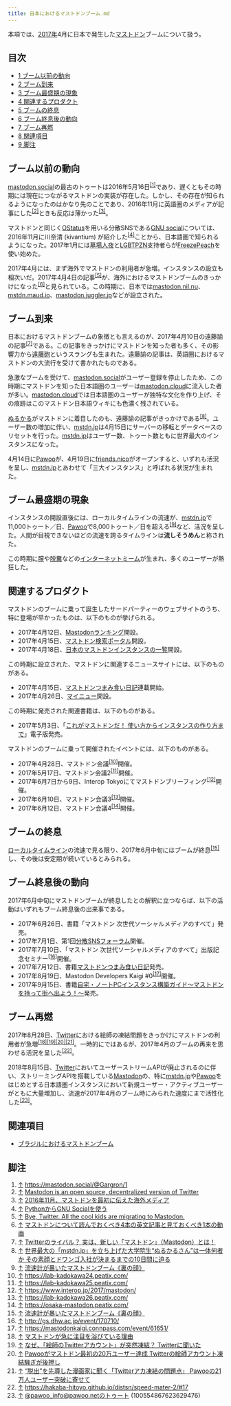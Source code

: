 ```yaml
---
title: 日本におけるマストドンブーム.md
---
```

<div>

本項では、[2017年](/2017%E5%B9%B4 "2017年")4月に日本で発生した[マストドン](/Mastodon "Mastodon")ブームについて扱う。

<div>

<div lang="ja" dir="ltr">

## 目次

</div>

-   [1 ブーム以前の動向](#.E3.83.96.E3.83.BC.E3.83.A0.E4.BB.A5.E5.89.8D.E3.81.AE.E5.8B.95.E5.90.91)
-   [2 ブーム到来](#.E3.83.96.E3.83.BC.E3.83.A0.E5.88.B0.E6.9D.A5)
-   [3 ブーム最盛期の現象](#.E3.83.96.E3.83.BC.E3.83.A0.E6.9C.80.E7.9B.9B.E6.9C.9F.E3.81.AE.E7.8F.BE.E8.B1.A1)
-   [4 関連するプロダクト](#.E9.96.A2.E9.80.A3.E3.81.99.E3.82.8B.E3.83.97.E3.83.AD.E3.83.80.E3.82.AF.E3.83.88)
-   [5 ブームの終息](#.E3.83.96.E3.83.BC.E3.83.A0.E3.81.AE.E7.B5.82.E6.81.AF)
-   [6 ブーム終息後の動向](#.E3.83.96.E3.83.BC.E3.83.A0.E7.B5.82.E6.81.AF.E5.BE.8C.E3.81.AE.E5.8B.95.E5.90.91)
-   [7 ブーム再燃](#.E3.83.96.E3.83.BC.E3.83.A0.E5.86.8D.E7.87.83)
-   [8 関連項目](#.E9.96.A2.E9.80.A3.E9.A0.85.E7.9B.AE)
-   [9 脚注](#.E8.84.9A.E6.B3.A8)

</div>

## ブーム以前の動向

[mastodon.social](/Mastodon.social "Mastodon.social")の最古のトゥートは2016年5月16日<sup>[\[1\]](#cite_note-1)</sup>であり、遅くともその時期には現在につながるマストドンの実装が存在した。しかし、その存在が知られるようになったのはかなり先のことであり、2016年11月に英語圏のメディアが記事にした<sup>[\[2\]](#cite_note-2)</sup>ときも反応は薄かった<sup>[\[3\]](#cite_note-3)</sup>。

マストドンと同じく[OStatus](/OStatus "OStatus")を用いる分散SNSである[GNU social](/GNU_social "GNU social")については、2016年11月に川奈清 (kivantium) が紹介した<sup>[\[4\]](#cite_note-4)</sup>ことから、日本語圏で知られるようになった。2017年1月には[墓場人夜](/%E5%88%A9%E7%94%A8%E8%80%85:Hakabahitoyo "利用者:Hakabahitoyo")と[LGBTPZN](/LGBTPZN "LGBTPZN")支持者らが[FreezePeach](/GNU_social "GNU social")を使い始めた。

2017年4月には、まず海外でマストドンの利用者が急増。インスタンスの設立も相次いだ。2017年4月4日の記事<sup>[\[5\]](#cite_note-5)</sup>が、海外におけるマストドンブームのきっかけになった<sup>[\[6\]](#cite_note-6)</sup>と見られている。この時期に、日本では[mastodon.nil.nu](/Mastodon.nil.nu "Mastodon.nil.nu")、[mstdn.maud.io](/Mstdn.maud.io "Mstdn.maud.io")、[mastodon.juggler.jp](/Mastodon.juggler.jp "Mastodon.juggler.jp")などが設立された。

## ブーム到来

日本におけるマストドンブームの象徴とも言えるのが、2017年4月10日の遠藤諭の記事<sup>[\[7\]](#cite_note-7)</sup>である。この記事をきっかけにマストドンを知った者も多く、その影響力から[遠藤砲](/%E9%81%A0%E8%97%A4%E7%A0%B2 "遠藤砲 (存在しないページ)")というスラングも生まれた。遠藤諭の記事は、英語圏におけるマストドンの大流行を受けて書かれたものである。

急激なブームを受けて、[mastodon.social](/Mastodon.social "Mastodon.social")がユーザー登録を停止したため、この時期にマストドンを知った日本語圏のユーザーは[mastodon.cloud](/Mastodon.cloud "Mastodon.cloud")に流入した者が多い。[mastodon.cloud](/Mastodon.cloud "Mastodon.cloud")では日本語圏のユーザーが独特な文化を作り上げ、その痕跡はこのマストドン日本語ウィキにも色濃く残されている。

[ぬるかる](/Nullkal "Nullkal")がマストドンに着目したのも、遠藤諭の記事がきっかけである<sup>[\[8\]](#cite_note-8)</sup>。ユーザー数の増加に伴い、[mstdn.jp](/Mstdn.jp "Mstdn.jp")は4月15日にサーバーの移転とデータベースのリセットを行った。[mstdn.jp](/Mstdn.jp "Mstdn.jp")はユーザー数、トゥート数ともに世界最大のインスタンスになった。

4月14日に[Pawoo](/Pawoo "Pawoo")が、4月19日に[friends.nico](/Friends.nico "Friends.nico")がオープンすると、いずれも活況を呈し、[mstdn.jp](/Mstdn.jp "Mstdn.jp")とあわせて「三大インスタンス」と呼ばれる状況が生まれた。

## ブーム最盛期の現象

インスタンスの開設直後には、ローカルタイムラインの流速が、[mstdn.jp](/Mstdn.jp "Mstdn.jp")で11,000トゥート／日、[Pawoo](/Pawoo "Pawoo")で8,000トゥート／日を超える<sup>[\[9\]](#cite_note-9)</sup>など、活況を呈した。人間が目視できないほどの流速を誇るタイムラインは**流しそうめん**と称された。

この時期に[膣](/%E8%86%A3 "膣")や[脱糞](/%E8%84%B1%E7%B3%9E "脱糞")などの[インターネットミーム](/%E3%82%A4%E3%83%B3%E3%82%BF%E3%83%BC%E3%83%8D%E3%83%83%E3%83%88%E3%83%9F%E3%83%BC%E3%83%A0 "インターネットミーム")が生まれ、多くのユーザーが熱狂した。

## 関連するプロダクト

マストドンのブームに乗って誕生したサードパーティーのウェブサイトのうち、特に登場が早かったものは、以下のものが挙げられる。

-   2017年4月12日、[Mastodonランキング](/Mastodon%E3%83%A9%E3%83%B3%E3%82%AD%E3%83%B3%E3%82%B0 "Mastodonランキング")開設。
-   2017年4月15日、[マストドン検索ポータル](/%E3%83%9E%E3%82%B9%E3%83%88%E3%83%89%E3%83%B3%E6%A4%9C%E7%B4%A2%E3%83%9D%E3%83%BC%E3%82%BF%E3%83%AB "マストドン検索ポータル")開設。
-   2017年4月18日、[日本のマストドンインスタンスの一覧](/%E6%97%A5%E6%9C%AC%E3%81%AE%E3%83%9E%E3%82%B9%E3%83%88%E3%83%89%E3%83%B3%E3%82%A4%E3%83%B3%E3%82%B9%E3%82%BF%E3%83%B3%E3%82%B9%E3%81%AE%E4%B8%80%E8%A6%A7_(%E3%82%A6%E3%82%A7%E3%83%96%E3%82%B5%E3%82%A4%E3%83%88) "日本のマストドンインスタンスの一覧 (ウェブサイト)")開設。

この時期に設立された、マストドンに関連するニュースサイトには、以下のものがある。

-   2017年4月15日、[マストドンつまみ食い日記](/%E3%83%9E%E3%82%B9%E3%83%88%E3%83%89%E3%83%B3%E3%81%A4%E3%81%BE%E3%81%BF%E9%A3%9F%E3%81%84%E6%97%A5%E8%A8%98 "マストドンつまみ食い日記")連載開始。
-   2017年4月26日、[マイニュー](/%E3%83%9E%E3%82%A4%E3%83%8B%E3%83%A5%E3%83%BC "マイニュー")開設。

この時期に発売された関連書籍は、以下のものがある。

-   2017年5月3日、「[これがマストドンだ！ 使い方からインスタンスの作り方まで](/%E3%81%93%E3%82%8C%E3%81%8C%E3%83%9E%E3%82%B9%E3%83%88%E3%83%89%E3%83%B3%E3%81%A0%EF%BC%81_%E4%BD%BF%E3%81%84%E6%96%B9%E3%81%8B%E3%82%89%E3%82%A4%E3%83%B3%E3%82%B9%E3%82%BF%E3%83%B3%E3%82%B9%E3%81%AE%E4%BD%9C%E3%82%8A%E6%96%B9%E3%81%BE%E3%81%A7 "これがマストドンだ！ 使い方からインスタンスの作り方まで")」電子版発売。

マストドンのブームに乗って開催されたイベントには、以下のものがある。

-   2017年4月28日、マストドン会議<sup>[\[10\]](#cite_note-10)</sup>開催。
-   2017年5月17日、マストドン会議2<sup>[\[11\]](#cite_note-11)</sup>開催。
-   2017年6月7日から9日、Interop Tokyoにてマストドンブリーフィング<sup>[\[12\]](#cite_note-12)</sup>開催。
-   2017年6月10日、マストドン会議3<sup>[\[13\]](#cite_note-13)</sup>開催。
-   2017年6月12日、マストドン会議4<sup>[\[14\]](#cite_note-14)</sup>開催。

## ブームの終息

[ローカルタイムライン](/%E3%83%AD%E3%83%BC%E3%82%AB%E3%83%AB%E3%82%BF%E3%82%A4%E3%83%A0%E3%83%A9%E3%82%A4%E3%83%B3 "ローカルタイムライン")の流速で見る限り、2017年6月中旬にはブームが終息<sup>[\[15\]](#cite_note-15)</sup>し、その後は安定期が続いているとみられる。

## ブーム終息後の動向

2017年6月中旬にマストドンブームが終息したとの解釈に立つならば、以下の活動はいずれもブーム終息後の出来事である。

-   2017年6月26日、書籍「マストドン 次世代ソーシャルメディアのすべて」発売。
-   2017年7月1日、第1回[分散SNSフォーラム](/%E5%88%86%E6%95%A3SNS%E3%83%95%E3%82%A9%E3%83%BC%E3%83%A9%E3%83%A0 "分散SNSフォーラム")開催。
-   2017年7月10日、「マストドン 次世代ソーシャルメディアのすべて」出版記念セミナー<sup>[\[16\]](#cite_note-16)</sup>開催。
-   2017年7月12日、書籍[マストドンつまみ食い日記](/%E3%83%9E%E3%82%B9%E3%83%88%E3%83%89%E3%83%B3%E3%81%A4%E3%81%BE%E3%81%BF%E9%A3%9F%E3%81%84%E6%97%A5%E8%A8%98 "マストドンつまみ食い日記")発売。
-   2017年8月19日、Mastodon Developers Kaigi \#0<sup>[\[17\]](#cite_note-17)</sup>開催。
-   2017年9月15日、書籍[自宅・ノートPCインスタンス構築ガイド～マストドンを持って街へ出よう！～](/%E8%87%AA%E5%AE%85%E3%83%BB%E3%83%8E%E3%83%BC%E3%83%88PC%E3%82%A4%E3%83%B3%E3%82%B9%E3%82%BF%E3%83%B3%E3%82%B9%E6%A7%8B%E7%AF%89%E3%82%AC%E3%82%A4%E3%83%89%EF%BD%9E%E3%83%9E%E3%82%B9%E3%83%88%E3%83%89%E3%83%B3%E3%82%92%E6%8C%81%E3%81%A3%E3%81%A6%E8%A1%97%E3%81%B8%E5%87%BA%E3%82%88%E3%81%86%EF%BC%81%EF%BD%9E "自宅・ノートPCインスタンス構築ガイド～マストドンを持って街へ出よう！～")発売。

## ブーム再燃

2017年8月28日、[Twitter](/Twitter "Twitter")における絵師の凍結問題をきっかけにマストドンの利用者が急増<sup>[\[18\]](#cite_note-18)[\[19\]](#cite_note-19)[\[20\]](#cite_note-20)[\[21\]](#cite_note-21)</sup>。一時的にではあるが、2017年4月のブームの再来を思わせる活況を呈した<sup>[\[22\]](#cite_note-22)</sup>。

2018年8月15日、[Twitter](/Twitter "Twitter")においてユーザーストリームAPIが廃止されるのに伴い、ストリーミングAPIを搭載している[Mastodon](/Mastodon "Mastodon")の、特に[mstdn.jp](/Mstdn.jp "Mstdn.jp")や[Pawoo](/Pawoo "Pawoo")をはじめとする日本語圏インスタンスにおいて新規ユーザー・アクティブユーザーがともに大量増加し、流速が2017年4月のブーム時にみられた速度にまで活性化した<sup>[\[23\]](#cite_note-23)</sup>。

## 関連項目

-   [ブラジルにおけるマストドンブーム](/%E3%83%96%E3%83%A9%E3%82%B8%E3%83%AB%E3%81%AB%E3%81%8A%E3%81%91%E3%82%8B%E3%83%9E%E3%82%B9%E3%83%88%E3%83%89%E3%83%B3%E3%83%96%E3%83%BC%E3%83%A0 "ブラジルにおけるマストドンブーム")

## 脚注

<div>

1.  [↑](#cite_ref-1) <a href="https://mastodon.social/@Gargron/1" rel="nofollow">https://mastodon.social/@Gargron/1</a>
2.  [↑](#cite_ref-2) <a href="https://www.dailydot.com/debug/mastodon-open-source-social-media/" rel="nofollow">Mastodon is an open source, decentralized version of Twitter</a>
3.  [↑](#cite_ref-3) <a href="http://www.itmedia.co.jp/news/articles/1706/04/news028.html" rel="nofollow">2016年11月、マストドンを最初に伝えた海外メディア</a>
4.  [↑](#cite_ref-4) <a href="http://kivantium.hateblo.jp/entry/2016/11/10/154347" rel="nofollow">PythonからGNU Socialを使う</a>
5.  [↑](#cite_ref-5) <a href="https://mashable.com/2017/04/04/mastodon-twitter-social-network" rel="nofollow">Bye, Twitter. All the cool kids are migrating to Mastodon.</a>
6.  [↑](#cite_ref-6) <a href="http://www.itmedia.co.jp/news/articles/1705/31/news151.html" rel="nofollow">マストドンについて読んでおくべき4本の英文記事と見ておくべき1本の動画</a>
7.  [↑](#cite_ref-7) <a href="http://ascii.jp/elem/000/001/465/1465842/" rel="nofollow">Twitterのライバル？ 実は、新しい「マストドン」（Mastodon）とは！</a>
8.  [↑](#cite_ref-8) <a href="http://www.itmedia.co.jp/news/articles/1704/24/news045.html" rel="nofollow">世界最大の「mstdn.jp」を立ち上げた大学院生“ぬるかるさん”は一体何者か その素顔とドワンゴ入社が決まるまでの10日間に迫る</a>
9.  [↑](#cite_ref-9) <a href="https://hakaba-hitoyo.github.io/distsn/speed-mater-2/#15" rel="nofollow">流速計が暴いたマストドンブーム《裏の顔》</a>
10. [↑](#cite_ref-10) <a href="https://lab-kadokawa24.peatix.com/" rel="nofollow">https://lab-kadokawa24.peatix.com/</a>
11. [↑](#cite_ref-11) <a href="https://lab-kadokawa25.peatix.com/" rel="nofollow">https://lab-kadokawa25.peatix.com/</a>
12. [↑](#cite_ref-12) <a href="https://www.interop.jp/2017/mastodon/" rel="nofollow">https://www.interop.jp/2017/mastodon/</a>
13. [↑](#cite_ref-13) <a href="https://lab-kadokawa26.peatix.com/" rel="nofollow">https://lab-kadokawa26.peatix.com/</a>
14. [↑](#cite_ref-14) <a href="https://osaka-mastodon.peatix.com/" rel="nofollow">https://osaka-mastodon.peatix.com/</a>
15. [↑](#cite_ref-15) <a href="https://hakaba-hitoyo.github.io/distsn/speed-mater-2" rel="nofollow">流速計が暴いたマストドンブーム《裏の顔》</a>
16. [↑](#cite_ref-16) <a href="http://gs.dhw.ac.jp/event/170710/" rel="nofollow">http://gs.dhw.ac.jp/event/170710/</a>
17. [↑](#cite_ref-17) <a href="https://mastodonkaigi.connpass.com/event/61651/" rel="nofollow">https://mastodonkaigi.connpass.com/event/61651/</a>
18. [↑](#cite_ref-18) <a href="http://www.itmedia.co.jp/news/articles/1708/26/news036.html" rel="nofollow">マストドンが急に注目を浴びている理由</a>
19. [↑](#cite_ref-19) <a href="http://www.itmedia.co.jp/news/articles/1708/28/news054.html" rel="nofollow">なぜ、「絵師のTwitterアカウント」が突然凍結？ Twitterに聞いた</a>
20. [↑](#cite_ref-20) <a href="http://www.itmedia.co.jp/news/articles/1708/28/news085.html" rel="nofollow">Pawooがマストドン最初の20万ユーザー達成 Twitterの絵師アカウント凍結騒ぎが後押し</a>
21. [↑](#cite_ref-21) <a href="http://www.itmedia.co.jp/news/articles/1708/29/news108.html" rel="nofollow">“脱出”を先導した漫画家に聞く「Twitterアカ凍結の問題点」 Pawooの21万人ユーザー突破に寄せて</a>
22. [↑](#cite_ref-22) <a href="https://hakaba-hitoyo.github.io/distsn/speed-mater-2/#17" rel="nofollow">https://hakaba-hitoyo.github.io/distsn/speed-mater-2/#17</a>
23. [↑](#cite_ref-23) <a href="https://pawoo.net/@pawoo_info/100554867623629476" rel="nofollow">@pawoo_info@pawoo.netのトゥート (100554867623629476)</a>

</div>

</div>
